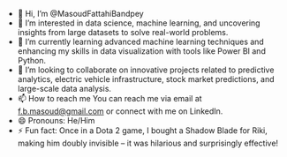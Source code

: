 - 👋 Hi, I’m @MasoudFattahiBandpey
- 👀 I’m interested in data science, machine learning, and uncovering insights from large datasets to solve real-world problems.
- 🌱 I’m currently learning advanced machine learning techniques and enhancing my skills in data visualization with tools like Power BI and Python.
- 💞️ I’m looking to collaborate on innovative projects related to predictive analytics, electric vehicle infrastructure, stock market predictions, and large-scale data analysis.
- 📫 How to reach me You can reach me via email at f.b.masoud@gmail.com or connect with me on LinkedIn.
- 😄 Pronouns: He/Him
- ⚡ Fun fact: Once in a Dota 2 game, I bought a Shadow Blade for Riki, making him doubly invisible – it was hilarious and surprisingly effective!

<!---
MasoudFattahiBandpey/MasoudFattahiBandpey is a ✨ special ✨ repository because its `README.md` (this file) appears on your GitHub profile.
You can click the Preview link to take a look at your changes.
--->
